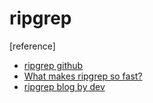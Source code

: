 # ripgrep


[reference]
- [ripgrep github](https://github.com/BurntSushi/ripgrep/tree/master)
- [What makes ripgrep so fast?](https://www.reddit.com/r/rust/comments/sr02aj/what_makes_ripgrep_so_fast/)
- [ripgrep blog by dev](https://blog.burntsushi.net/ripgrep/)

